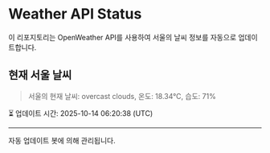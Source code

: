
# Weather API Status

이 리포지토리는 OpenWeather API를 사용하여 서울의 날씨 정보를 자동으로 업데이트합니다.

## 현재 서울 날씨
> 서울의 현재 날씨: overcast clouds, 온도: 18.34°C, 습도: 71%

⏳ 업데이트 시간: 2025-10-14 06:20:38 (UTC)

---
자동 업데이트 봇에 의해 관리됩니다.
